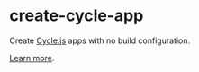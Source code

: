 
# create-cycle-app

Create [Cycle.js](https://cycle.js.org/) apps with no build configuration.

[Learn more](https://github.com/geovanisouza92/create-cycle-app).
